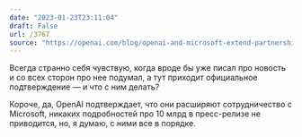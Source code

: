```yaml
---
date: "2023-01-23T23:11:04"
draft: False
url: /3767
source: "https://openai.com/blog/openai-and-microsoft-extend-partnership/"
---
```


Всегда странно себя чувствую, когда вроде бы уже писал про новость и со всех сторон про нее подумал, а тут приходит официальное подтверждение — и что с ним делать?

Короче, да, OpenAI подтверждает, что они расширяют сотрудничество с Microsoft, никаких подробностей про 10 млрд в пресс-релизе не приводится, но, я думаю, с ними все в порядке.
